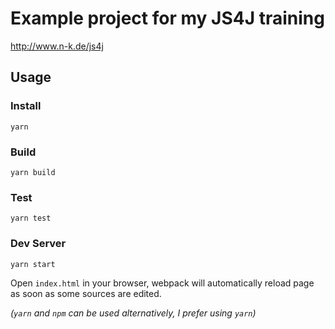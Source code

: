 # Example project for my JS4J training

http://www.n-k.de/js4j

## Usage

### Install

    yarn

### Build

    yarn build

### Test

    yarn test

### Dev Server

    yarn start

Open `index.html` in your browser, webpack will automatically reload page as soon as some sources are edited.

_(`yarn` and `npm` can be used alternatively, I prefer using `yarn`)_
